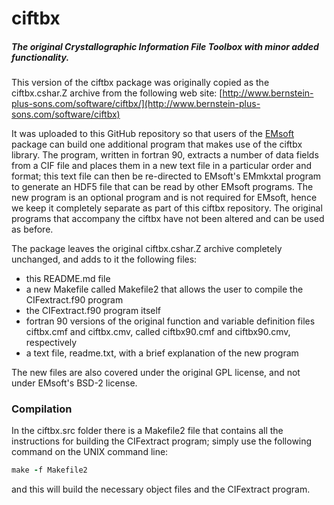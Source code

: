 # ciftbx
##### The original Crystallographic Information File Toolbox with minor added functionality.

This version of the ciftbx package was originally copied as the ciftbx.cshar.Z archive from the following web site:
[http://www.bernstein-plus-sons.com/software/ciftbx/](http://www.bernstein-plus-sons.com/software/ciftbx)

It was uploaded to this GitHub repository so that users of the [EMsoft](http://github.com/marcdegraef/EMsoft) package can build one additional program that makes use of the ciftbx library.  The program, written in fortran 90, extracts a number of data fields from a CIF file and places them in a new text file in a particular order and format; this text file can then be re-directed to EMsoft's EMmkxtal program to generate an HDF5 file that can be read by other EMsoft programs. The new program is an optional program and is not required for EMsoft, hence we keep it completely separate as part of this ciftbx repository. The original programs that accompany the ciftbx have not been altered and can be used as before.

The package leaves the original ciftbx.cshar.Z archive completely unchanged, and adds to it the following files:
- this README.md file
- a new Makefile called Makefile2 that allows the user to compile the CIFextract.f90 program
- the CIFextract.f90 program itself
- fortran 90 versions of the original function and variable definition files ciftbx.cmf and ciftbx.cmv, called ciftbx90.cmf and ciftbx90.cmv, respectively
- a text file, readme.txt, with a brief explanation of the new program

The new files are also covered under the original GPL license, and not under EMsoft's BSD-2 license.

### Compilation

In the ciftbx.src folder there is a Makefile2 file that contains all the instructions for building the CIFextract program; simply use the following command on the UNIX command line:
```fortran
make -f Makefile2
```
and this will build the necessary object files and the CIFextract program.
